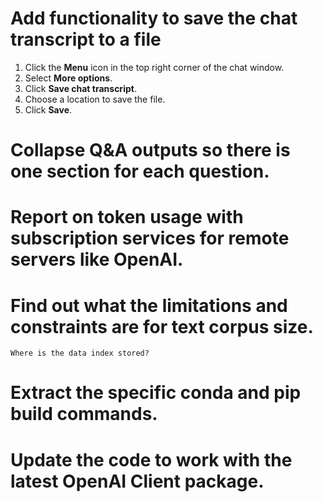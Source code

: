 # Add functionality to save the chat transcript to a file

1. Click the **Menu** icon in the top right corner of the chat window.
2. Select **More options**.
3. Click **Save chat transcript**.
4. Choose a location to save the file.
5. Click **Save**.

# Collapse Q&A outputs so there is one section for each question.

# Report on token usage with subscription services for remote servers like OpenAI.

# Find out what the limitations and constraints are for text corpus size.
    Where is the data index stored? 

# Extract the specific conda and pip build commands.

# Update the code to work with the latest OpenAI Client package.  

